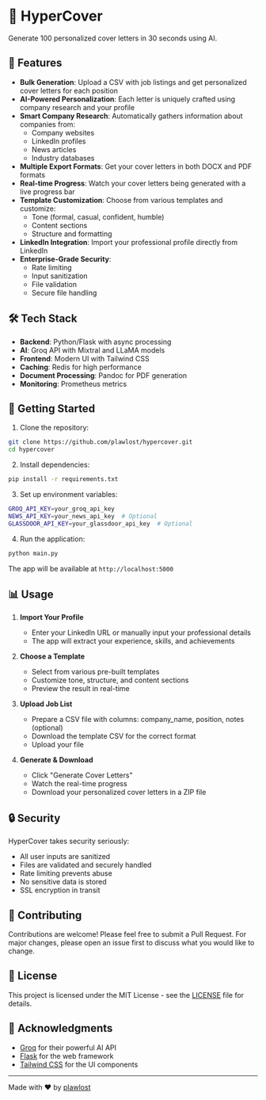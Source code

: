 # 🚀 HyperCover

Generate 100 personalized cover letters in 30 seconds using AI.

## 🌟 Features

- **Bulk Generation**: Upload a CSV with job listings and get personalized cover letters for each position
- **AI-Powered Personalization**: Each letter is uniquely crafted using company research and your profile
- **Smart Company Research**: Automatically gathers information about companies from:
  - Company websites
  - LinkedIn profiles
  - News articles
  - Industry databases
- **Multiple Export Formats**: Get your cover letters in both DOCX and PDF formats
- **Real-time Progress**: Watch your cover letters being generated with a live progress bar
- **Template Customization**: Choose from various templates and customize:
  - Tone (formal, casual, confident, humble)
  - Content sections
  - Structure and formatting
- **LinkedIn Integration**: Import your professional profile directly from LinkedIn
- **Enterprise-Grade Security**: 
  - Rate limiting
  - Input sanitization
  - File validation
  - Secure file handling

## 🛠️ Tech Stack

- **Backend**: Python/Flask with async processing
- **AI**: Groq API with Mixtral and LLaMA models
- **Frontend**: Modern UI with Tailwind CSS
- **Caching**: Redis for high performance
- **Document Processing**: Pandoc for PDF generation
- **Monitoring**: Prometheus metrics

## 🚀 Getting Started

1. Clone the repository:
```bash
git clone https://github.com/plawlost/hypercover.git
cd hypercover
```

2. Install dependencies:
```bash
pip install -r requirements.txt
```

3. Set up environment variables:
```bash
GROQ_API_KEY=your_groq_api_key
NEWS_API_KEY=your_news_api_key  # Optional
GLASSDOOR_API_KEY=your_glassdoor_api_key  # Optional
```

4. Run the application:
```bash
python main.py
```

The app will be available at `http://localhost:5000`

## 📊 Usage

1. **Import Your Profile**
   - Enter your LinkedIn URL or manually input your professional details
   - The app will extract your experience, skills, and achievements

2. **Choose a Template**
   - Select from various pre-built templates
   - Customize tone, structure, and content sections
   - Preview the result in real-time

3. **Upload Job List**
   - Prepare a CSV file with columns: company_name, position, notes (optional)
   - Download the template CSV for the correct format
   - Upload your file

4. **Generate & Download**
   - Click "Generate Cover Letters"
   - Watch the real-time progress
   - Download your personalized cover letters in a ZIP file

## 🔒 Security

HyperCover takes security seriously:
- All user inputs are sanitized
- Files are validated and securely handled
- Rate limiting prevents abuse
- No sensitive data is stored
- SSL encryption in transit

## 🤝 Contributing

Contributions are welcome! Please feel free to submit a Pull Request. For major changes, please open an issue first to discuss what you would like to change.

## 📝 License

This project is licensed under the MIT License - see the [LICENSE](LICENSE) file for details.

## 🙏 Acknowledgments

- [Groq](https://groq.com/) for their powerful AI API
- [Flask](https://flask.palletsprojects.com/) for the web framework
- [Tailwind CSS](https://tailwindcss.com/) for the UI components

---
Made with ❤️ by [plawlost](https://github.com/plawlost) 